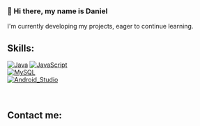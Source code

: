 ### 👋 Hi there, my name is Daniel

I'm currently developing my projects, eager to continue learning.

## Skills: 

[![Java](https://img.shields.io/badge/Java-007396?style=for-the-badge&logo=java&logoColor=white&labelColor=101010)]()
[![JavaScript](https://img.shields.io/badge/JavaScript-F7DF1E?style=for-the-badge&logo=javascript&logoColor=white&labelColor=101010)]()
</br>
[![MySQL](https://img.shields.io/badge/MySQL-4479A1?style=for-the-badge&logo=mysql&logoColor=white&labelColor=101010)]()
</br>
[![Android_Studio](https://img.shields.io/badge/Android-3DDC84?style=for-the-badge&logo=android&logoColor=white&labelColor=101010)]()
<!--[![Kotlin](https://img.shields.io/badge/Kotlin-0095D5?style=for-the-badge&logo=kotlin&logoColor=white&labelColor=101010)]()-->
</br>

## Contact me:
<!--[![Website](https://img.shields.io/badge/www.granped.es-paguina_web_-D14836?style=for-the-badge&logo=website&logoColor=white&labelColor=101010)](https://granped.es)
</br>-->
<!--
[![Email](https://img.shields.io/badge/dani89rosa@gmial.com-correo_electronico_-D14836?style=for-the-badge&logo=gmail&logoColor=white&labelColor=101010)](mailto:dani89rosa@gmial.com)
</br>

**sudja89/sudja89** is a ✨ _special_ ✨ repository because its `README.md` (this file) appears on your GitHub profile.

Here are some ideas to get you started:

- 🔭 I’m currently working on ...
- 🌱 I’m currently learning ...
- 👯 I’m looking to collaborate on ...
- 🤔 I’m looking for help with ...
- 💬 Ask me about ...
- 📫 How to reach me: ...
- 😄 Pronouns: ...
- ⚡ Fun fact: ...
-->
